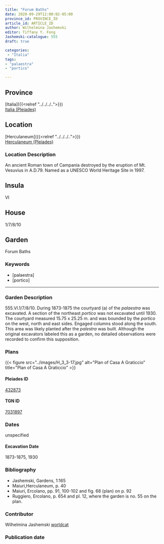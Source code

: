 ```yaml
---
title: "Forum Baths"
date: 2020-09-29T12:00:02-05:00
province_id: PROVINCE_ID
article_id: ARTICLE_ID
author: Wilhelmina Jashemski
editor: Tiffany Y. Fong
Jashemski-catalogue: 555
draft: true

categories:
 - "Italia"
tags:
- "palaestra"
- "portico"

---
```


## Province

[Italia]({{<relref "../../../..">}}) \
[Italia (Pleiades)](https://pleiades.stoa.org/places/1052)


## Location

 [Herculaneum]({{<relref "../../../..">}}) \
 [Herculaneum (Pleiades)](https://pleiades.stoa.org/places/432873)


### Location Description
An ancient Roman town of Campania destroyed by the eruption of Mt. Vesuvius in A.D.79. Named as a UNESCO World Heritage Site in 1997.

## Insula
VI

## House
1/7/8/10

## Garden
Forum Baths

### Keywords
- [palaestra]
- [portico]
---

### Garden Description
555.VI.1/7/8/10.
During 1873-1875 the courtyard (a) of the *palaestra* was excavated. A section of the northeast *portico* was not excavated until 1930. The courtyard measured 15.75 x 25.25 m. and was bounded by the *portico* on the west, north and east sides. Engaged columns stood along the south. This area was likely planted after the *palestra* was built. Although the original excavators labeled this as a garden, no detailed observations were recorded to confirm this supposition.

### Plans
{{< figure src="../images/H_3_3-17.jpg" alt="Plan of Casa A Graticcio" title="Plan of Casa A Graticcio" >}}




#### Pleiades ID
[432873](https://pleiades.stoa.org/places/432873)

#### TGN ID
[7031897](http://vocab.getty.edu/page/tgn/7031897)


### Dates

unspecified

#### Excavation Date

1873-1875, 1930

### Bibliography

- Jashemski, Gardens, 1:165
- Maiuri,Herculaneum, p. 40
- Maiuri, Ercolano, pp. 91, 100-102 and fig. 68 (plan) on p. 92
- Ruggiero, Ercolano, p. 654 and pl. 12, where the garden is no. 55 on the plan.

<!--#### Periodo ID-->

<!-- [PERIODO_ID](https://pleiades.stoa.org/places/PLEIADES_ID) -->

### Contributor

Wilhelmina Jashemski [worldcat](http://worldcat.org/identities/lccn-n80037970/)

### Publication date



<!--### Related articles-->

<!-- Links to other related articles. Leave blank for now -->
